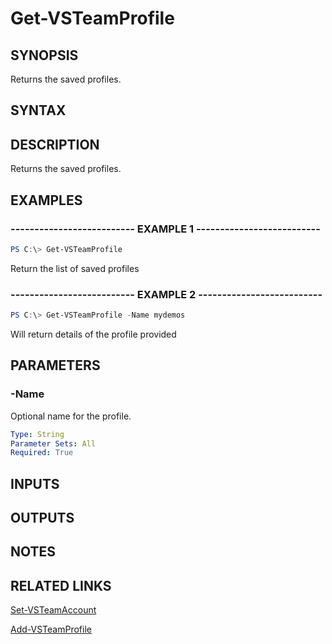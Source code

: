 


# Get-VSTeamProfile

## SYNOPSIS

Returns the saved profiles.

## SYNTAX

## DESCRIPTION

Returns the saved profiles.

## EXAMPLES

### -------------------------- EXAMPLE 1 --------------------------

```PowerShell
PS C:\> Get-VSTeamProfile
```

Return the list of saved profiles

### -------------------------- EXAMPLE 2 --------------------------

```PowerShell
PS C:\> Get-VSTeamProfile -Name mydemos
```

Will return details of the profile provided

## PARAMETERS

### -Name

Optional name for the profile.

```yaml
Type: String
Parameter Sets: All
Required: True
```

## INPUTS

## OUTPUTS

## NOTES

## RELATED LINKS

[Set-VSTeamAccount](Set-VSTeamAccount.md)

[Add-VSTeamProfile](Add-VSTeamProfile.md)
